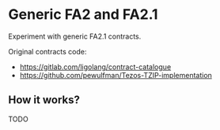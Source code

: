 # Generic FA2 and FA2.1

Experiment with generic FA2.1 contracts.

Original contracts code:

-   <https://gitlab.com/ligolang/contract-catalogue>
-   <https://github.com/pewulfman/Tezos-TZIP-implementation>

## How it works?

TODO
